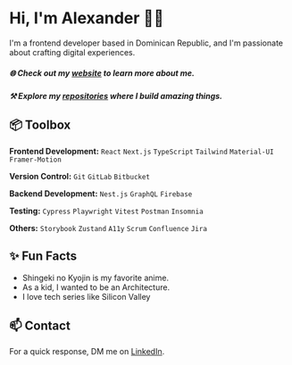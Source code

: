 # Hi, I'm Alexander 👋🏽  

I'm a frontend developer based in Dominican Republic, and I'm passionate about crafting digital experiences. 

##### 🌐 Check out my [website](https://aIexnder.com/) to learn more about me.
##### ⚒️ Explore my [repositories](https://aIexnder?tab=repositories) where I build amazing things. 
 
## 📦 Toolbox

**Frontend Development:** `React` `Next.js` `TypeScript` `Tailwind` `Material-UI` `Framer-Motion`
 
**Version Control:** `Git` `GitLab` `Bitbucket`

**Backend Development:** `Nest.js` `GraphQL` `Firebase` 

**Testing:** `Cypress` `Playwright` `Vitest` `Postman` `Insomnia`

**Others:** `Storybook` `Zustand` `A11y` `Scrum` `Confluence` `Jira`
 
## ✨ Fun Facts 

- Shingeki no Kyojin is my favorite anime.
- As a kid, I wanted to be an Architecture.
- I love tech series like Silicon Valley 

## 📫 Contact

 For a quick response, DM me on [LinkedIn](https://www.linkedin.com/in/aIexnder/). 
 
